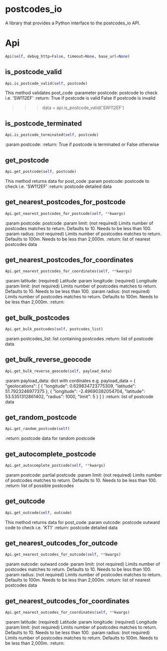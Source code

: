 # postcodes_io
A library that provides a Python interface to the postcodes_io API.
# Api
```python
Api(self, debug_http=False, timeout=None, base_url=None)
```

## is_postcode_valid
```python
Api.is_postcode_valid(self, postcode)
```

This method validates post_code
:parameter postcode:
    postcode to check i.e. 'SW112EF'
:return: True if postcode is valid False if postcode is invalid
>>> data = api.is_postcode_valid('SW112EF')

## is_postcode_terminated
```python
Api.is_postcode_terminated(self, postcode)
```

:param postcode:
:return: True if postcode is terminated or False otherwise

## get_postcode
```python
Api.get_postcode(self, postcode)
```

This method returns data for post_code
:param postcode: postcode to check i.e. 'SW112EF'
:return: postcode detailed data

## get_nearest_postcodes_for_postcode
```python
Api.get_nearest_postcodes_for_postcode(self, **kwargs)
```

:param postcode: postcode
:param limit: (not required) Limits number of postcodes matches to return. Defaults to 10. Needs to be less than 100.
:param radius: (not required) Limits number of postcodes matches to return. Defaults to 100m. Needs to be less than 2,000m.
:return: list of nearest postcodes data

## get_nearest_postcodes_for_coordinates
```python
Api.get_nearest_postcodes_for_coordinates(self, **kwargs)
```

:param latitude: (required) Latitude
:param longitude: (required) Longitude
:param limit: (not required) Limits number of postcodes matches to return. Defaults to 10. Needs to be less than 100.
:param radius: (not required) Limits number of postcodes matches to return. Defaults to 100m. Needs to be less than 2,000m.
:return:

## get_bulk_postcodes
```python
Api.get_bulk_postcodes(self, postcodes_list)
```

:param postcodes_list: list containing postcodes
:return: list of postcode data

## get_bulk_reverse_geocode
```python
Api.get_bulk_reverse_geocode(self, payload_data)
```

:param payload_data: dict with cordinates e.g.
payload_data = {
"geolocations":
[
    {
        "longitude": 0.629834723775309,
        "latitude": 51.7923246977375
    },
    {
        "longitude": -2.49690382054704,
        "latitude": 53.5351312861402,
        "radius": 1000,
        "limit": 5
    }
]
}
:return: list of postcode data

## get_random_postcode
```python
Api.get_random_postcode(self)
```

:return: postcode data for random postcode

## get_autocomplete_postcode
```python
Api.get_autocomplete_postcode(self, **kwargs)
```

:param postcode: partial postcode
:param limit: (not required) Limits number of postcodes matches to return. Defaults to 10. Needs to be less than 100.
:return: list of possible postcodes

## get_outcode
```python
Api.get_outcode(self, outcode)
```

This method returns data for post_code
:param outcode: postcode outward code to check i.e. 'KT1'
:return: postcode detailed data

## get_nearest_outcodes_for_outcode
```python
Api.get_nearest_outcodes_for_outcode(self, **kwargs)
```

:param outcode: outward code
:param limit: (not required) Limits number of postcodes matches to return. Defaults to 10. Needs to be less than 100.
:param radius: (not required) Limits number of postcodes matches to return. Defaults to 100m. Needs to be less than 2,000m.
:return: list of nearest postcodes data

## get_nearest_outcodes_for_coordinates
```python
Api.get_nearest_outcodes_for_coordinates(self, **kwargs)
```

:param latitude: (required) Latitude
:param longitude: (required) Longitude
:param limit: (not required) Limits number of postcodes matches to return. Defaults to 10. Needs to be less than 100.
:param radius: (not required) Limits number of postcodes matches to return. Defaults to 100m. Needs to be less than 2,000m.
:return:

